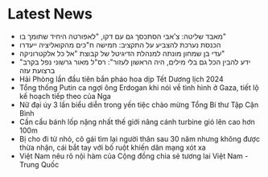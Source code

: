 # Latest News
-  מאבד שליטה: צ'אבי הסתכסך גם עם דקו, "לאפורטה היחיד שתומך בו"
-  הכנסת נערכת להצביע על התקציב: חמישה ח"כים מהקואליציה ייעדרו
-  עדי בן שמחון מונתה למנהלת הדיגיטל של קבוצת "אל כל אלקטרוניקה"
-  "ידע להבין הכל גם בלי מילים, היה הראשון לעזור": רס"ל מאור גרשוני נפל בקרב ברצועת עזה
-  Hải Phòng lần đầu tiên bắn pháo hoa dịp Tết Dương lịch 2024
-  Tổng thống Putin ca ngợi ông Erdogan khi nói về tình hình ở Gaza, tiết lộ kế hoạch tiếp theo của Nga
-  Nữ đại úy 3 lần biểu diễn trong yến tiệc chào mừng Tổng Bí thư Tập Cận Bình
-  Cần cẩu bánh lốp nặng nhất thế giới nâng cánh turbine gió lên cao hơn 100m
-  Bị cho đi từ nhỏ, cô gái tìm lại người thân sau 30 năm nhưng không được thừa nhận, cái bắt tay với bố ruột khiến dân mạng xót xa
-  Việt Nam nêu rõ nội hàm của Cộng đồng chia sẻ tương lai Việt Nam - Trung Quốc

